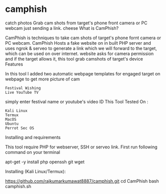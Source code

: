 # camphish
catch photos
Grab cam shots from target's phone front camera or PC webcam just sending a link. cheese
What is CamPhish?

CamPhish is techniques to take cam shots of target's phone fornt camera or PC webcam. CamPhish Hosts a fake website on in built PHP server and uses ngrok & serveo to generate a link which we will forward to the target, which can be used on over internet. website asks for camera permission and if the target allows it, this tool grab camshots of target's device
Features

In this tool I added two automatic webpage templates for engaged target on webpage to get more picture of cam

    Festival Wishing
    Live YouTube TV

simply enter festival name or youtube's video ID
This Tool Tested On :

    Kali Linux
    Termux
    MacOS
    Ubuntu
    Perrot Sec OS

Installing and requirements

This tool require PHP for webserver, SSH or serveo link. First run following command on your terminal

apt-get -y install php openssh git wget

Installing (Kali Linux/Termux):

https://github.com/rajkumarkumawat8887/camphish.git
cd CamPhish
bash camphish.sh
